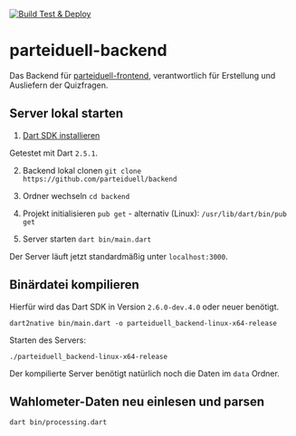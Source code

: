 [![Build Test & Deploy](https://github.com/Parteiduell/backend/actions/workflows/release.yml/badge.svg?branch=main)](https://github.com/Parteiduell/backend/actions/workflows/release.yml)

# parteiduell-backend

Das Backend für [parteiduell-frontend](https://github.com/parteiduell/frontend), verantwortlich für Erstellung und Ausliefern der Quizfragen.

## Server lokal starten

1. [Dart SDK installieren](https://dart.dev/get-dart)

Getestet mit Dart `2.5.1`.

2. Backend lokal clonen
`git clone https://github.com/parteiduell/backend`

3. Ordner wechseln
`cd backend`

4. Projekt initialisieren
`pub get` - 
alternativ (Linux): `/usr/lib/dart/bin/pub get`

5. Server starten
`dart bin/main.dart`

Der Server läuft jetzt standardmäßig unter `localhost:3000`.

## Binärdatei kompilieren

Hierfür wird das Dart SDK in Version `2.6.0-dev.4.0` oder neuer benötigt.

`dart2native bin/main.dart -o parteiduell_backend-linux-x64-release`

Starten des Servers:

`./parteiduell_backend-linux-x64-release`

Der kompilierte Server benötigt natürlich noch die Daten im `data` Ordner.

## Wahlometer-Daten neu einlesen und parsen

`dart bin/processing.dart`
